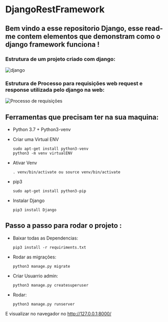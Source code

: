 # DjangoRestFramework
## Bem vindo a esse  repositorio Django, esse read-me contem elementos que demonstram como o django framework funciona !

### Estrutura de um projeto criado com django:  
![django](https://user-images.githubusercontent.com/54487740/117697380-f0127000-b1b1-11eb-9c6c-aadafd41d576.png)

### Estrutura de Processo para requisições web request e response utilizada pelo django na web:

![Processo de requisições](https://miro.medium.com/max/624/0*TdYuUBdQsaeChHh9.jpg)  

## Ferramentas que precisam ter na sua maquina:
* Python 3.7 + Python3-venv

* Criar uma Virtual ENV 
    ```
    sudo apt-get install python3-venv
    python3 -m venv virtualENV
    ```
* Ativar Venv
    ```
    . venv/bin/activate ou source venv/bin/activate
    ```
* pip3
    ```
    sudo apt-get install python3-pip

    ```  
* Instalar Django  
    ```
    pip3 install Django

    ```
## Passo a passo para rodar o projeto : 
- Baixar todas as Dependencias:
    ```
    pip3 install -r requiriments.txt
    ```  
- Rodar as migrações:
    ```
    python3 manage.py migrate
    ```  
- Criar Usuarrio admin:
    ```
    python3 manage.py createsuperuser
    ```  
- Rodar:
    ```
    python3 manage.py runserver
    ```
E visualizar no navegador no http://127.0.0.1:8000/
